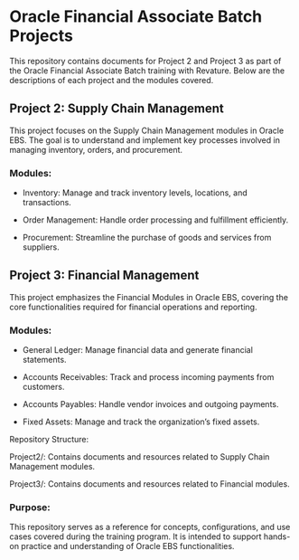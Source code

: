 # Oracle Financial Associate Batch Projects

This repository contains documents for Project 2 and Project 3 as part of the Oracle Financial Associate Batch training with Revature. Below are the descriptions of each project and the modules covered.

## Project 2: Supply Chain Management

This project focuses on the Supply Chain Management modules in Oracle EBS. The goal is to understand and implement key processes involved in managing inventory, orders, and procurement.

### Modules:

- Inventory: Manage and track inventory levels, locations, and transactions.

- Order Management: Handle order processing and fulfillment efficiently.

- Procurement: Streamline the purchase of goods and services from suppliers.

## Project 3: Financial Management

This project emphasizes the Financial Modules in Oracle EBS, covering the core functionalities required for financial operations and reporting.

### Modules:

- General Ledger: Manage financial data and generate financial statements.

- Accounts Receivables: Track and process incoming payments from customers.

- Accounts Payables: Handle vendor invoices and outgoing payments.

- Fixed Assets: Manage and track the organization’s fixed assets.

Repository Structure:

Project2/: Contains documents and resources related to Supply Chain Management modules.

Project3/: Contains documents and resources related to Financial modules.

### Purpose:

This repository serves as a reference for concepts, configurations, and use cases covered during the training program. It is intended to support hands-on practice and understanding of Oracle EBS functionalities.
